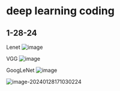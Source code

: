 # deep learning coding

## 1-28-24 

Lenet
![image](https://github.com/Lxihan/dl_code/assets/112394460/6e9b69bc-c02a-47a4-87fb-2487ce543180)


VGG
![image](https://github.com/Lxihan/dl_code/assets/112394460/39977801-150b-45bd-a1de-265e71ceb64f)



GoogLeNet
![image](https://github.com/Lxihan/dl_code/assets/112394460/be9f4bee-d634-4c8b-a6b9-7870d16221e5)

![image-20240128171030224](https://github.com/Lxihan/dl_code/assets/112394460/ded7df81-5447-4832-bade-66dbfd6ff74b)
